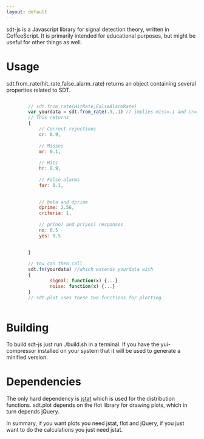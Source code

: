 ```yaml
---
layout: default
---
```


sdt-js is a Javascript library for signal detection theory, written in
CoffeeScript. It is primarily intended for educational purposes, but
might be useful for other things as well.

Usage
=====
sdt.from_rate(hit_rate,false_alarm_rate) returns an object containing
several properties related to SDT. 

```javascript

        // sdt.from_rate(HitRate,FalseAlarmRate)
        var yourdata = sdt.from_rate(.9,.1) // implies miss=.1 and cr=.9
        // This returns
        {
            // Correct rejections
            cr: 0.9,
            
            // Misses 
            mr: 0.1,
            
            // Hits
            hr: 0.9,
            
            // False alarms
            far: 0.1,
            

            // beta and dprime
            dprime: 2.56,
            criteria: 1,
            
            // pr(no) and pr(yes) responses
            no: 0.5
            yes: 0.5

                
        }
        
        // You can then call
        sdt.fn(yourdata) //which extends yourdata with
        {
                signal: function(x) {...}
                noise: function(x) {...}
        }
        // sdt.plot uses these two functions for plotting
        

```


Building
========

To build sdt-js just run ./build.sh in a terminal. If you have the
yui-compressor installed on your system that it will be used to
generate a minified version.


Dependencies
============
The only hard dependency is [jstat](https://github.com/jstat/jstat)
which is used for the distribution functions. sdt.plot depends on
the flot library for drawing plots, which in turn depends jQuery.

In summary, if you want plots you need jstat, flot and jQuery, if
you just want to do the calculations you just need jstat.
